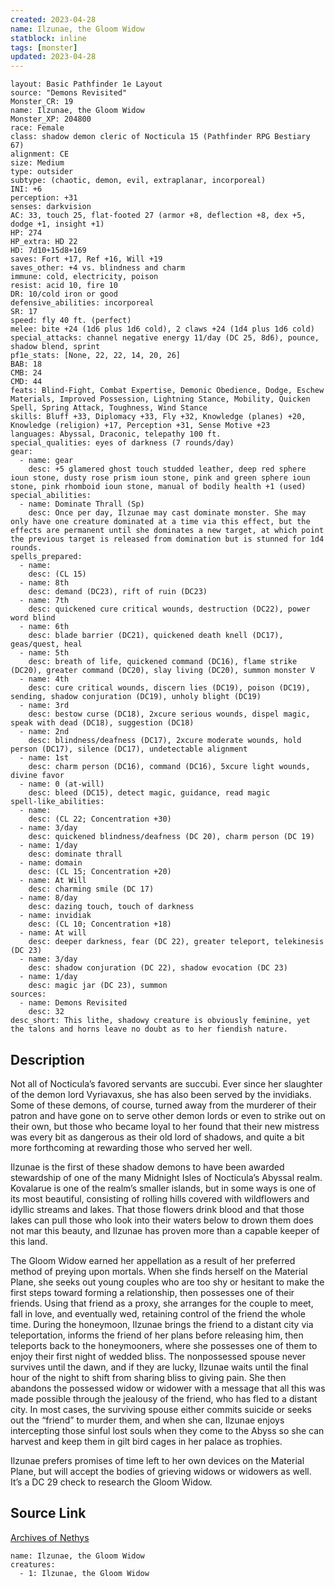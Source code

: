 ```yaml
---
created: 2023-04-28
name: Ilzunae, the Gloom Widow
statblock: inline
tags: [monster]
updated: 2023-04-28
---
```

```statblock
layout: Basic Pathfinder 1e Layout
source: "Demons Revisited"
Monster_CR: 19
name: Ilzunae, the Gloom Widow
Monster_XP: 204800
race: Female
class: shadow demon cleric of Nocticula 15 (Pathfinder RPG Bestiary 67)
alignment: CE
size: Medium
type: outsider
subtype: (chaotic, demon, evil, extraplanar, incorporeal)
INI: +6
perception: +31
senses: darkvision
AC: 33, touch 25, flat-footed 27 (armor +8, deflection +8, dex +5, dodge +1, insight +1)
HP: 274
HP_extra: HD 22
HD: 7d10+15d8+169
saves: Fort +17, Ref +16, Will +19
saves_other: +4 vs. blindness and charm
immune: cold, electricity, poison
resist: acid 10, fire 10
DR: 10/cold iron or good
defensive_abilities: incorporeal
SR: 17
speed: fly 40 ft. (perfect)
melee: bite +24 (1d6 plus 1d6 cold), 2 claws +24 (1d4 plus 1d6 cold)
special_attacks: channel negative energy 11/day (DC 25, 8d6), pounce, shadow blend, sprint
pf1e_stats: [None, 22, 22, 14, 20, 26]
BAB: 18
CMB: 24
CMD: 44
feats: Blind-Fight, Combat Expertise, Demonic Obedience, Dodge, Eschew Materials, Improved Possession, Lightning Stance, Mobility, Quicken Spell, Spring Attack, Toughness, Wind Stance
skills: Bluff +33, Diplomacy +33, Fly +32, Knowledge (planes) +20, Knowledge (religion) +17, Perception +31, Sense Motive +23
languages: Abyssal, Draconic, telepathy 100 ft.
special_qualities: eyes of darkness (7 rounds/day)
gear:
  - name: gear
    desc: +5 glamered ghost touch studded leather, deep red sphere ioun stone, dusty rose prism ioun stone, pink and green sphere ioun stone, pink rhomboid ioun stone, manual of bodily health +1 (used)
special_abilities:
  - name: Dominate Thrall (Sp)
    desc: Once per day, Ilzunae may cast dominate monster. She may only have one creature dominated at a time via this effect, but the effects are permanent until she dominates a new target, at which point the previous target is released from domination but is stunned for 1d4 rounds.
spells_prepared:
  - name:
    desc: (CL 15)
  - name: 8th
    desc: demand (DC23), rift of ruin (DC23)
  - name: 7th
    desc: quickened cure critical wounds, destruction (DC22), power word blind
  - name: 6th
    desc: blade barrier (DC21), quickened death knell (DC17), geas/quest, heal
  - name: 5th
    desc: breath of life, quickened command (DC16), flame strike (DC20), greater command (DC20), slay living (DC20), summon monster V
  - name: 4th
    desc: cure critical wounds, discern lies (DC19), poison (DC19), sending, shadow conjuration (DC19), unholy blight (DC19)
  - name: 3rd
    desc: bestow curse (DC18), 2xcure serious wounds, dispel magic, speak with dead (DC18), suggestion (DC18)
  - name: 2nd
    desc: blindness/deafness (DC17), 2xcure moderate wounds, hold person (DC17), silence (DC17), undetectable alignment
  - name: 1st
    desc: charm person (DC16), command (DC16), 5xcure light wounds, divine favor
  - name: 0 (at-will)
    desc: bleed (DC15), detect magic, guidance, read magic
spell-like_abilities:
  - name:
    desc: (CL 22; Concentration +30)
  - name: 3/day
    desc: quickened blindness/deafness (DC 20), charm person (DC 19)
  - name: 1/day
    desc: dominate thrall
  - name: domain
    desc: (CL 15; Concentration +20)
  - name: At Will
    desc: charming smile (DC 17)
  - name: 8/day
    desc: dazing touch, touch of darkness
  - name: invidiak
    desc: (CL 10; Concentration +18)
  - name: At will
    desc: deeper darkness, fear (DC 22), greater teleport, telekinesis (DC 23)
  - name: 3/day
    desc: shadow conjuration (DC 22), shadow evocation (DC 23)
  - name: 1/day
    desc: magic jar (DC 23), summon
sources:
  - name: Demons Revisited
    desc: 32
desc_short: This lithe, shadowy creature is obviously feminine, yet the talons and horns leave no doubt as to her fiendish nature.
```
## Description
Not all of Nocticula’s favored servants are succubi. Ever since her slaughter of the demon lord Vyriavaxus, she has also been served by the invidiaks. Some of these demons, of course, turned away from the murderer of their patron and have gone on to serve other demon lords or even to strike out on their own, but those who became loyal to her found that their new mistress was every bit as dangerous as their old lord of shadows, and quite a bit more forthcoming at rewarding those who served her well.

Ilzunae is the first of these shadow demons to have been awarded stewardship of one of the many Midnight Isles of Nocticula’s Abyssal realm. Kovalarue is one of the realm’s smaller islands, but in some ways is one of its most beautiful, consisting of rolling hills covered with wildflowers and idyllic streams and lakes. That those flowers drink blood and that those lakes can pull those who look into their waters below to drown them does not mar this beauty, and Ilzunae has proven more than a capable keeper of this land.

The Gloom Widow earned her appellation as a result of her preferred method of preying upon mortals. When she finds herself on the Material Plane, she seeks out young couples who are too shy or hesitant to make the first steps toward forming a relationship, then possesses one of their friends. Using that friend as a proxy, she arranges for the couple to meet, fall in love, and eventually wed, retaining control of the friend the whole time. During the honeymoon, Ilzunae brings the friend to a distant city via teleportation, informs the friend of her plans before releasing him, then teleports back to the honeymooners, where she possesses one of them to enjoy their first night of wedded bliss. The nonpossessed spouse never survives until the dawn, and if they are lucky, Ilzunae waits until the final hour of the night to shift from sharing bliss to giving pain. She then abandons the possessed widow or widower with a message that all this was made possible through the jealousy of the friend, who has fled to a distant city. In most cases, the surviving spouse either commits suicide or seeks out the “friend” to murder them, and when she can, Ilzunae enjoys intercepting those sinful lost souls when they come to the Abyss so she can harvest and keep them in gilt bird cages in her palace as trophies.

Ilzunae prefers promises of time left to her own devices on the Material Plane, but will accept the bodies of grieving widows or widowers as well. It’s a DC 29 check to research the Gloom Widow.
## Source Link
[Archives of Nethys](https://aonprd.com/MonsterDisplay.aspx?ItemName=Ilzunae%2C%20the%20Gloom%20Widow)
```encounter-table
name: Ilzunae, the Gloom Widow
creatures:
  - 1: Ilzunae, the Gloom Widow
```
